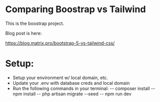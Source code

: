 # Comparing Boostrap vs Tailwind

This is the boostrap project.

Blog post is here:

https://blog.matrix.pro/bootstrap-5-vs-tailwind-css/

# Setup:

- Setup your environment w/ local domain, etc.
- Update your .env with database creds and local domain
- Run the following commands in your terminal:
-- composer install
-- npm install
-- php artisan migrate --seed
-- npm run dev
